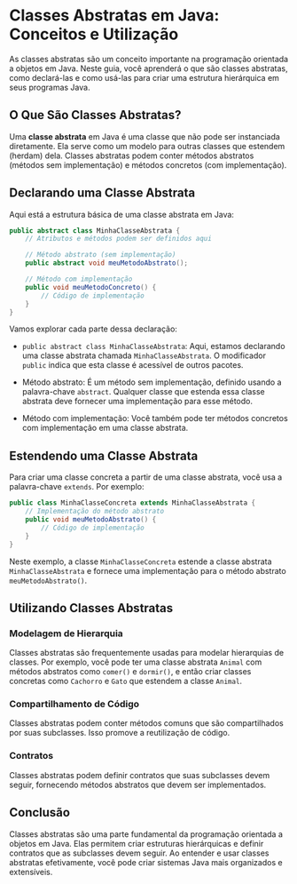 # Classes Abstratas em Java: Conceitos e Utilização

As classes abstratas são um conceito importante na programação orientada a objetos em Java. Neste guia, você aprenderá o que são classes abstratas, como declará-las e como usá-las para criar uma estrutura hierárquica em seus programas Java.

## O Que São Classes Abstratas?

Uma **classe abstrata** em Java é uma classe que não pode ser instanciada diretamente. Ela serve como um modelo para outras classes que estendem (herdam) dela. Classes abstratas podem conter métodos abstratos (métodos sem implementação) e métodos concretos (com implementação).

## Declarando uma Classe Abstrata

Aqui está a estrutura básica de uma classe abstrata em Java:

```java
public abstract class MinhaClasseAbstrata {
    // Atributos e métodos podem ser definidos aqui

    // Método abstrato (sem implementação)
    public abstract void meuMetodoAbstrato();

    // Método com implementação
    public void meuMetodoConcreto() {
        // Código de implementação
    }
}
```

Vamos explorar cada parte dessa declaração:

- `public abstract class MinhaClasseAbstrata`: Aqui, estamos declarando uma classe abstrata chamada `MinhaClasseAbstrata`. O modificador `public` indica que esta classe é acessível de outros pacotes.

- Método abstrato: É um método sem implementação, definido usando a palavra-chave `abstract`. Qualquer classe que estenda essa classe abstrata deve fornecer uma implementação para esse método.

- Método com implementação: Você também pode ter métodos concretos com implementação em uma classe abstrata.

## Estendendo uma Classe Abstrata

Para criar uma classe concreta a partir de uma classe abstrata, você usa a palavra-chave `extends`. Por exemplo:

```java
public class MinhaClasseConcreta extends MinhaClasseAbstrata {
    // Implementação do método abstrato
    public void meuMetodoAbstrato() {
        // Código de implementação
    }
}
```

Neste exemplo, a classe `MinhaClasseConcreta` estende a classe abstrata `MinhaClasseAbstrata` e fornece uma implementação para o método abstrato `meuMetodoAbstrato()`.

## Utilizando Classes Abstratas

### Modelagem de Hierarquia

Classes abstratas são frequentemente usadas para modelar hierarquias de classes. Por exemplo, você pode ter uma classe abstrata `Animal` com métodos abstratos como `comer()` e `dormir()`, e então criar classes concretas como `Cachorro` e `Gato` que estendem a classe `Animal`.

### Compartilhamento de Código

Classes abstratas podem conter métodos comuns que são compartilhados por suas subclasses. Isso promove a reutilização de código.

### Contratos

Classes abstratas podem definir contratos que suas subclasses devem seguir, fornecendo métodos abstratos que devem ser implementados.

## Conclusão

Classes abstratas são uma parte fundamental da programação orientada a objetos em Java. Elas permitem criar estruturas hierárquicas e definir contratos que as subclasses devem seguir. Ao entender e usar classes abstratas efetivamente, você pode criar sistemas Java mais organizados e extensíveis.